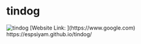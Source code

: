 # tindog
<img src="https://github.com/espSiyam/tindog/blob/main/tindog.JPGg" alt="tindog">
[Website Link: ](https://www.google.com) https://espsiyam.github.io/tindog/
